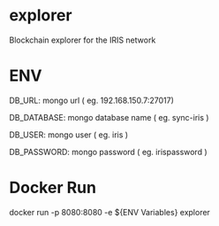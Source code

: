# explorer
Blockchain explorer for the IRIS network


# ENV
DB_URL: mongo url ( eg. 192.168.150.7:27017)

DB_DATABASE: mongo database name ( eg. sync-iris )

DB_USER: mongo user ( eg. iris )

DB_PASSWORD: mongo password ( eg. irispassword )

# Docker Run
docker run -p 8080:8080 -e ${ENV Variables} explorer